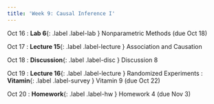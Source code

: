 ```yaml
---
title: 'Week 9: Causal Inference I'
---
```


Oct 16
: **Lab 6**{: .label .label-lab } Nonparametric Methods (due Oct 18)

Oct 17
: **Lecture 15**{: .label .label-lecture } Association and Causation

Oct 18
: **Discussion**{: .label .label-disc } Discussion 8

Oct 19
: **Lecture 16**{: .label .label-lecture } Randomized Experiments
: **Vitamin**{: .label .label-survey } Vitamin 9 (due Oct 22)

Oct 20
: **Homework**{: .label .label-hw } Homework 4 (due Nov 3)